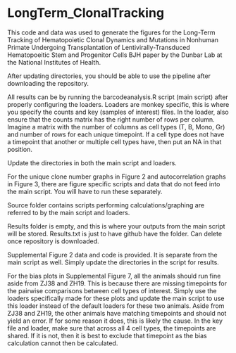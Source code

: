 # LongTerm_ClonalTracking
This code and data was used to generate the figures for the Long-Term Tracking of Hematopoietic Clonal Dynamics and Mutations in Nonhuman Primate Undergoing Transplantation of Lentivirally-Transduced Hematopoeitic Stem and Progenitor Cells BJH paper by the Dunbar Lab at the National Institutes of Health.

After updating directories, you should be able to use the pipeline after downloading the repository.

All results can be by running the barcodeanalysis.R script (main script) after properly configuring the loaders. Loaders are monkey specific, this is where you specify the counts and key (samples of interest) files. In the loader, also ensure that the counts matrix has the right number of rows per column. Imagine a matrix with the number of columns as cell types (T, B, Mono, Gr) and number of rows for each unique timepoint. If a cell type does not have a timepoint that another or multiple cell types have, then put an NA in that position.

Update the directories in both the main script and loaders.

For the unique clone number graphs in Figure 2 and autocorrelation graphs in Figure 3, there are figure specific scripts and data that do not feed into the main script. You will have to run these separately.

Source folder contains scripts performing calculations/graphing are referred to by the main script and loaders.

Results folder is empty, and this is where your outputs from the main script will be stored. Results.txt is just to have github have the folder. Can delete once repository is downloaded.

Supplemental Figure 2 data and code is provided. It is separate from the main script as well. Simply update the directories in the script for results.

For the bias plots in Supplemental Figure 7, all the animals should run fine aside from ZJ38 and ZH19. This is because there are missing timepoints for the pairwise comparisons between cell types of interest. Simply use the loaders specifically made for these plots and update the main script to use this loader instead of the default loaders for these two animals. Aside from ZJ38 and ZH19, the other animals have matching timepoints and should not yield an error. If for some reason it does, this is likely the cause. In the key file and loader, make sure that across all 4 cell types, the timepoints are shared. If it is not, then it is best to exclude that timepoint as the bias calculation cannot then be calculated.
